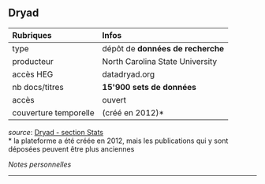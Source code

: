 ## Dryad

| Rubriques | Infos |
| :-------- | :---- |
| type | dépôt de **données de recherche** |
| producteur | North Carolina State University |
| accès HEG | datadryad.org |
| nb docs/titres | **15'900 sets de données** |
| accès | ouvert |
| couverture temporelle | (créé en 2012)\* |

*source*: [Dryad - section Stats](https://datadryad.org)   
\* la plateforme a été créée en 2012, mais les publications qui y sont déposées peuvent être plus anciennes   

*Notes personnelles*

---

